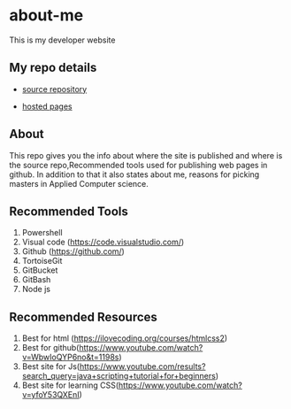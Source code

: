 # about-me
This is my developer website
## My repo details
* [source repository](https://github.com/sumanthreddy1233/about-me/blob/master/README.md)

* [hosted pages]( https://sumanthreddy1233.github.io/about-me/)
## About
This repo gives you the info about where the site is published and where is the source repo,Recommended tools used for publishing web pages in github. In addition to that it also states about me, reasons for picking masters in Applied Computer science.
## Recommended Tools
1. Powershell
2. Visual code (https://code.visualstudio.com/)
3. Github (https://github.com/)
4. TortoiseGit
5. GitBucket
6. GitBash
7. Node js
## Recommended Resources
1. Best for html (https://ilovecoding.org/courses/htmlcss2)
2. Best for github(https://www.youtube.com/watch?v=WbwIoQYP6no&t=1198s)
3. Best site for Js(https://www.youtube.com/results?search_query=java+scripting+tutorial+for+beginners)
4. Best site for learning CSS(https://www.youtube.com/watch?v=yfoY53QXEnI)

